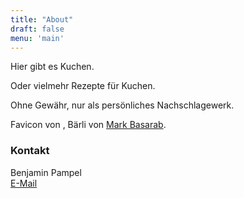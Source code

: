 ```yaml
---
title: "About"
draft: false
menu: 'main'
---
```


Hier gibt es Kuchen.

Oder vielmehr Rezepte für Kuchen.

Ohne Gewähr, nur als persönliches Nachschlagewerk.

Favicon von [](freepik.com), Bärli von [Mark Basarab](https://unsplash.com/@ignitedit).


### Kontakt

Benjamin Pampel\
[E-Mail]("&#109;a&#105;l&#116;&#111;:&#107;&#117;&#99;&#104;&#101;&#110;&#64;&#98;&#112;&#97;&#109;&#112;&#101;&#108;&#46;&#100;&#101;")
